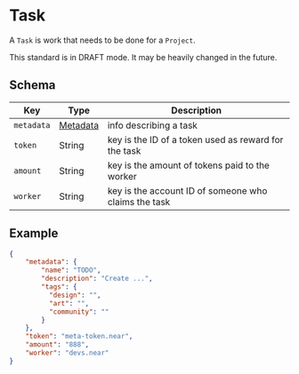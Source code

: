 # Task

A `Task` is work that needs to be done for a `Project`.

This standard is in DRAFT mode. It may be heavily changed in the future.

## Schema

| Key | Type | Description |
|---------------------|----------------------|-----------------------------------------------------------------------|
| `metadata` | [Metadata](../common/Metadata.md) | info describing a task |
| `token` | String | key is the ID of a token used as reward for the task |
| `amount` | String | key is the amount of tokens paid to the worker |
| `worker` | String | key is the account ID of someone who claims the task |

## Example

```json
{
    "metadata": {
        "name": "TODO",
        "description": "Create ...",
        "tags": {
          "design": "",
          "art": "",
          "community": ""
        }
    },
    "token": "meta-token.near",
    "amount": "888",
    "worker": "devs.near"
}
```